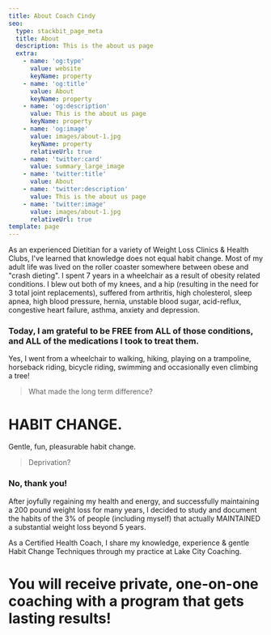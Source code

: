 ```yaml
---
title: About Coach Cindy
seo:
  type: stackbit_page_meta
  title: About
  description: This is the about us page
  extra:
    - name: 'og:type'
      value: website
      keyName: property
    - name: 'og:title'
      value: About
      keyName: property
    - name: 'og:description'
      value: This is the about us page
      keyName: property
    - name: 'og:image'
      value: images/about-1.jpg
      keyName: property
      relativeUrl: true
    - name: 'twitter:card'
      value: summary_large_image
    - name: 'twitter:title'
      value: About
    - name: 'twitter:description'
      value: This is the about us page
    - name: 'twitter:image'
      value: images/about-1.jpg
      relativeUrl: true
template: page
---
```

As an experienced Dietitian for a variety of Weight Loss Clinics & Health Clubs, I've learned that knowledge does not equal habit change.
Most of my adult life was lived on the roller coaster somewhere between obese and "crash dieting". I spent 7 years in a wheelchair as a result of obesity related conditions. I blew out both of my knees, and a hip (resulting in the need for 3 total joint replacements), suffered from arthritis, high cholesterol, sleep apnea, high blood pressure, hernia, unstable blood sugar, acid-reflux, congestive heart failure, asthma, anxiety and depression.

### Today, I am grateful to be FREE from ALL of those conditions, and ALL of the medications I took to treat them. 

Yes, I went from a wheelchair to walking, hiking, playing on a trampoline, horseback riding, bicycle riding, swimming and occasionally even climbing a tree!

>
> What made the long term difference?

# &#xA;HABIT CHANGE.


Gentle, fun, pleasurable habit change.

>
> Deprivation?

### &#xA;No, thank you!


After joyfully regaining my health and energy, and successfully maintaining a 200 pound weight loss for many years, I decided to study and document the habits of the 3% of people (including myself) that actually MAINTAINED a substantial weight loss beyond 5 years. 

As a Certified Health Coach, I share my knowledge, experience & gentle Habit Change Techniques through my practice at Lake City Coaching.

# &#xA;You will receive private, one-on-one coaching with a program that gets lasting results!
